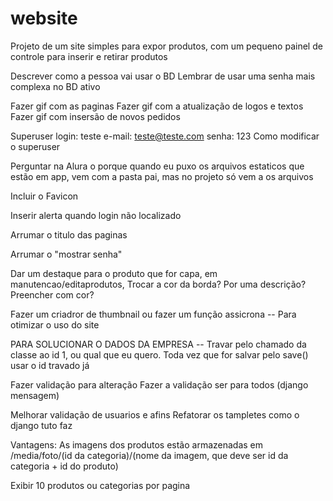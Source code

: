# website

Projeto de um site simples para expor produtos, com um pequeno painel de controle para inserir e retirar produtos

Descrever como a pessoa vai usar o BD
Lembrar de usar uma senha mais complexa no BD ativo

Fazer gif com  as paginas
Fazer gif com a atualização de logos e textos
Fazer gif com insersão de novos pedidos

Superuser
login: teste
e-mail: teste@teste.com
senha: 123
Como modificar o superuser

Perguntar na Alura o porque quando eu puxo os arquivos estaticos que estão em app, vem com a pasta pai, mas no projeto só vem a os arquivos

Incluir o Favicon

Inserir alerta quando login não localizado

Arrumar o titulo das paginas

Arrumar o "mostrar senha"

Dar um destaque para o produto que for capa, em manutencao/editaprodutos, Trocar a cor da borda? Por uma descrição? Preencher com cor?

Fazer um criadror de thumbnail ou fazer um função assicrona -- Para otimizar o uso do site

PARA SOLUCIONAR O DADOS DA EMPRESA -- Travar pelo chamado da classe ao id 1, ou qual que eu quero. Toda vez que for salvar pelo save() usar o id travado já

Fazer validação para alteração
Fazer a validação ser para todos (django mensagem)

Melhorar validação de usuarios e afins
Refatorar os tampletes como o django tuto faz

Vantagens:
As imagens dos produtos estão armazenadas em /media/foto/(id da categoria)/(nome da imagem, que deve ser id da categoria + id do produto)

Exibir 10 produtos ou categorias por pagina